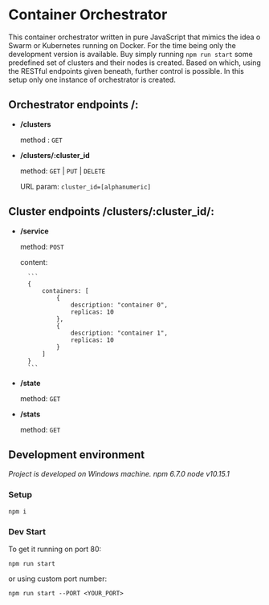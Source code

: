 # Container Orchestrator

This container orchestrator written in pure JavaScript that mimics the idea o Swarm or Kubernetes running on Docker. For the time being only the development version is available. Buy simply running `npm run start` some predefined set of clusters and their nodes is created. Based on which, using the RESTful endpoints given beneath, further control is possible. In this setup only one instance of orchestrator is created.

## Orchestrator endpoints **<host>/**:
* **/clusters**

    method : `GET`
* **/clusters/:cluster_id**

    method: `GET` | `PUT` | `DELETE`

    URL param: `cluster_id=[alphanumeric]`

## Cluster endpoints **<host>/clusters/:cluster_id/**:
* **/service**

    method: `POST`

    content:

        ```
        {
            containers: [
                {
                    description: "container 0",
                    replicas: 10
                },
                {
                    description: "container 1",
                    replicas: 10
                }
            ]
        }
        ```
* **/state**

    method: `GET`
* **/stats**

    method: `GET`

## Development environment

*Project is developed on Windows machine.*
*npm 6.7.0*
*node v10.15.1*

### Setup

```
npm i
```

### Dev Start

To get it running on port 80:
```
npm run start
```
or using custom port number:
```
npm run start --PORT <YOUR_PORT>
```
